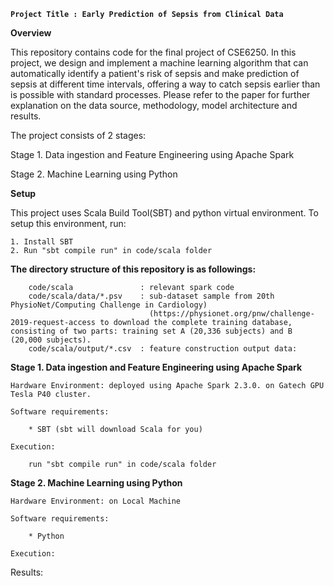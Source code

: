 **`Project Title : Early Prediction of Sepsis
                from Clinical Data`**
                
                
**Overview**


This repository contains code for the final project of CSE6250. In this project, we design and implement a machine learning algorithm that can automatically identify a patient's risk of sepsis and make prediction of sepsis at different time intervals, offering a way to catch sepsis earlier than is possible with standard processes.
Please refer to the paper for further explanation on the data source, methodology, model architecture and results.

The project consists of 2 stages:

Stage 1. Data ingestion and Feature Engineering using Apache Spark

Stage 2. Machine Learning using Python 
                
     
                
**Setup**

This project uses Scala Build Tool(SBT) and python virtual environment. To setup this environment, run:


    1. Install SBT
    2. Run "sbt compile run" in code/scala folder


      
**The directory structure of this repository is as followings:**


        code/scala               : relevant spark code 
        code/scala/data/*.psv    : sub-dataset sample from 20th PhysioNet/Computing Challenge in Cardiology)
                                   (https://physionet.org/pnw/challenge-2019-request-access to download the complete training database, consisting of two parts: training set A (20,336 subjects) and B (20,000 subjects).
        code/scala/output/*.csv  : feature construction output data:
                
                
**Stage 1. Data ingestion and Feature Engineering using Apache Spark**


    Hardware Environment: deployed using Apache Spark 2.3.0. on Gatech GPU Tesla P40 cluster.
    
    Software requirements:
        
        * SBT (sbt will download Scala for you)
    
    Execution:
    
        run "sbt compile run" in code/scala folder
    
    

**Stage 2. Machine Learning using Python** 

    Hardware Environment: on Local Machine
    
    Software requirements:
    
        * Python
        
    Execution:





Results:

